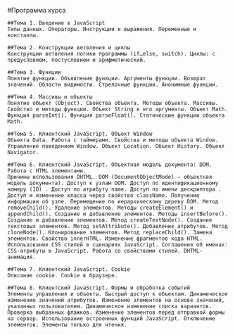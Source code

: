 #Программа курса

    ##Тема 1. Введение в JavaScript
    Типы данных. Операторы. Инструкции и выражения. Переменные и константы.
    
    ##Тема 2. Конструкции ветвления и циклы
    Конструкции ветвления логики программы (if…else, switch). Циклы: с предусловием, постусловием и арифметический.
    
    ##Тема 3. Функции
    Понятие функции. Объявление функции. Аргументы функции. Возврат значений. Области видимости. Стрелочные функции. Анонимные функции.
    
    ##Тема 4. Массивы и объекты
    Понятие объект (Object). Свойства объекта. Методы объекта. Массивы. Свойство и методы функции. Объект String и его аргументы. Объект Math. Функция parseInt(). Функция parseFloat(). Статические функции объекта Math.
    
    ##Тема 5. Клиентский JavaScript. Объект Window
    Объекта Data. Работа с таймерами. Свойства и методы объекта Window. Управление поведением Window. Объект Location. Объект History. Объект Navigator.
    
    ##Тема 6. Клиентский JavaScript. Объектная модель документа: DOM. Работа с HTML элементами.
    Причины использования DHTML. DOM (DocumentObjectModel — объектная модель документа). Доступ к узлам DOM. Доступ по идентификационному номеру (ID) . Доступ по атрибуту name. Доступ по имени дескриптора . Доступ и изменение класса через свойство className. Получение информации об узле. Перемещение по иерархическому дереву DOM. Метод removeChild(). Удаление элементов. Методы createElement() и appendChild(). Создание и добавление элементов. Методы insertBefore(). Создание и добавление элементов. Метод createTextNode(). Создание текстовых элементов. Метод setAttribute(). Добавление атрибутов. Метод cloneNode(). Клонирование элементов. Метод replaceChild(). Замена элементов. Свойство innerHTML. Изменение фрагментов кода HTML. Использование CSS стилей в сценариях JavaScript. Соглашения об именах: CSS-атрибуты в JavaScript. Работа со свойствами стилей. DHTML-анимация.
    
    ##Тема 7. Клиентский JavaScript. Cookie
    Описание cookie. Cookie в браузере.    
    
    ##Тема 8. Клиентский JavaScript. Формы и обработка событий
    Элементы управления и объекты. Быстрый доступ к объектам. Динамическое изменение значений атрибутов. Изменение элементов на основе значений, указанных пользователем. Динамическое изменение списка вариантов. Проверка выбранных флажков. Изменение элементов перед отправкой формы на сервер. Использование встроенных функций JavaScript. Отключение элементов. Элементы только для чтения.

